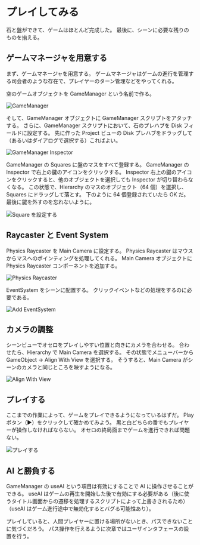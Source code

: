 # プレイしてみる

石と盤ができて、ゲームはほとんど完成した。
最後に、シーンに必要な残りのものを揃える。

## ゲームマネージャを用意する

まず、ゲームマネージャを用意する。
ゲームマネージャはゲームの進行を管理する司会者のような存在で、プレイヤーのターン管理などをやってくれる。

空のゲームオブジェクトを GameManager という名前で作る。

![GameManager](./Images/GameManager.png)

そして、GameManager オブジェクトに GameManager スクリプトをアタッチする。
さらに、GameManager スクリプトにおいて、石のプレハブを Disk フィールドに設定する。
先に作った Project ビューの Disk プレハブをドラッグして（あるいはダイアログで選択する）こればよい。

![GameManager Inspector](./Images/GameManagerInspector.png)

GameManager の Squares に盤のマスをすべて登録する。
GameManager の Inspector で右上の鍵のアイコンをクリックする。
Inspector 右上の鍵のアイコンをクリックすると、他のオブジェクトを選択しても Inspector が切り替わらなくなる。
この状態で、Hierarchy のマスのオブジェクト（64 個）を選択し、Squares にドラッグして落とす。
下のように 64 個登録されていたら OK だ。
最後に鍵を外すのを忘れないように。

![Square を設定する](./Images/SetSquares.png)

## Raycaster と Event System

Physics Raycaster を Main Camera に設定する。
Physics Raycaster はマウスからマスへのポインティングを処理してくれる。
Main Camera オブジェクトに Physics Raycaster コンポーネントを追加する。

![Physics Raycaster](./Images/PhysicsRaycaster.png)

EventSystem をシーンに配置する。
クリックイベントなどの処理をするのに必要である。

![Add EventSystem](./Images/EventSystem.png)

## カメラの調整

シーンビューでオセロをプレイしやすい位置と向きにカメラを合わせる。
合わせたら、Hierarchy で Main Camera を選択する。
その状態でメニューバーから GameObject -> Align With View を選択する。
そうすると、Main Camera がシーンのカメラと同じところを映すようになる。

![Align With View](./Images/AlignWithView.png)

## プレイする

ここまでの作業によって、ゲームをプレイできるようになっているはずだ。
Play ボタン（▶）をクリックして確かめてみよう。
黒と白どちらの番でもプレイヤーが操作しなければならない。
オセロの終局面までゲームを進行できれば問題ない。

![プレイする](./Images/Play.png)

## AI と勝負する

GameManager の useAI という項目は有効にすることで AI に操作させることができる。
useAI はゲームの再生を開始した後で有効にする必要がある（後に使うタイトル画面からの遷移を処理するスクリプトによって上書きされるため）（useAI はゲーム進行途中で無効化するとバグる可能性あり）。

プレイしていると、人間プレイヤーに置ける場所がないとき、パスできないことに気づくだろう。
パス操作を行えるように次章ではユーザインタフェースの設置を行う。
